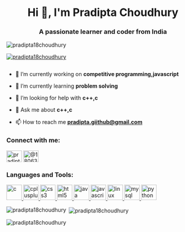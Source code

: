 <h1 align="center">Hi 👋, I'm Pradipta Choudhury</h1>
<h3 align="center">A passionate learner and coder from India</h3>

<p align="left"> <img src="https://komarev.com/ghpvc/?username=pradipta18choudhury&label=Profile%20views&color=0e75b6&style=flat" alt="pradipta18choudhury" /> </p>

<p align="left"> <a href="https://github.com/ryo-ma/github-profile-trophy"><img src="https://github-profile-trophy.vercel.app/?username=pradipta18choudhury" alt="pradipta18choudhury" /></a> </p>

<p align="left"> <a href="https://twitter.com/" target="blank"><img src="https://img.shields.io/twitter/follow/?logo=twitter&style=for-the-badge" alt="" /></a> </p>

- 🔭 I’m currently working on **competitive programming,javascript**

- 🌱 I’m currently learning **problem solving**

- 🤝 I’m looking for help with **c++,c**

- 💬 Ask me about **c++,c**

- 📫 How to reach me **pradipta.giithub@gmail.com**

<h3 align="left">Connect with me:</h3>
<p align="left">
<a href="https://www.hackerrank.com/pradipta1805" target="blank"><img align="center" src="https://cdn.jsdelivr.net/npm/simple-icons@3.0.1/icons/hackerrank.svg" alt="pradipta1805" height="30" width="40" /></a>
<a href="https://www.hackerearth.com/@1806322" target="blank"><img align="center" src="https://cdn.jsdelivr.net/npm/simple-icons@3.0.1/icons/hackerearth.svg" alt="@1806322" height="30" width="40" /></a>
</p>

<h3 align="left">Languages and Tools:</h3>
<p align="left"> <a href="https://www.cprogramming.com/" target="_blank"> <img src="https://devicons.github.io/devicon/devicon.git/icons/c/c-original.svg" alt="c" width="40" height="40"/> </a> <a href="https://www.w3schools.com/cpp/" target="_blank"> <img src="https://devicons.github.io/devicon/devicon.git/icons/cplusplus/cplusplus-original.svg" alt="cplusplus" width="40" height="40"/> </a> <a href="https://www.w3schools.com/css/" target="_blank"> <img src="https://devicons.github.io/devicon/devicon.git/icons/css3/css3-original-wordmark.svg" alt="css3" width="40" height="40"/> </a> <a href="https://www.w3.org/html/" target="_blank"> <img src="https://devicons.github.io/devicon/devicon.git/icons/html5/html5-original-wordmark.svg" alt="html5" width="40" height="40"/> </a> <a href="https://www.java.com" target="_blank"> <img src="https://devicons.github.io/devicon/devicon.git/icons/java/java-original-wordmark.svg" alt="java" width="40" height="40"/> </a> <a href="https://developer.mozilla.org/en-US/docs/Web/JavaScript" target="_blank"> <img src="https://devicons.github.io/devicon/devicon.git/icons/javascript/javascript-original.svg" alt="javascript" width="40" height="40"/> </a> <a href="https://www.linux.org/" target="_blank"> <img src="https://devicons.github.io/devicon/devicon.git/icons/linux/linux-original.svg" alt="linux" width="40" height="40"/> </a> <a href="https://www.mysql.com/" target="_blank"> <img src="https://devicons.github.io/devicon/devicon.git/icons/mysql/mysql-original-wordmark.svg" alt="mysql" width="40" height="40"/> </a> <a href="https://www.python.org" target="_blank"> <img src="https://devicons.github.io/devicon/devicon.git/icons/python/python-original.svg" alt="python" width="40" height="40"/> </a> </p>

<p><img align="left" src="https://github-readme-stats.vercel.app/api/top-langs?username=pradipta18choudhury&show_icons=true&locale=en&layout=compact" alt="pradipta18choudhury" /></p>

<p>&nbsp;<img align="center" src="https://github-readme-stats.vercel.app/api?username=pradipta18choudhury&show_icons=true&locale=en" alt="pradipta18choudhury" /></p>

<p><img align="center" src="https://github-readme-streak-stats.herokuapp.com/?user=pradipta18choudhury&" alt="pradipta18choudhury" /></p>
